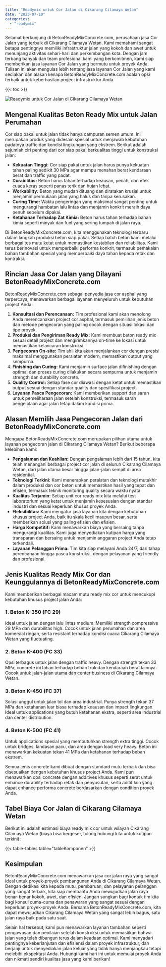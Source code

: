```yaml
---
title: "Readymix untuk Cor Jalan di Cikarang Cilamaya Wetan"
date: "2023-07-10"
categories: 
  - "readymix"
---
```


Selamat berkunjung di BetonReadyMixConcrete.com, perusahaan jasa Cor Jalan yang terbaik di Cikarang Cilamaya Wetan. Kami memahami sangat betapa pentingnya memiliki infrastruktur jalan yang kokoh dan awet untuk menunjang aktivitas sehari-hari dan perkembangan kota. Dengan jam terbang banyak dan team profesional kami yang berkomitmen, kami siap memberikan jasa layanan Cor Jalan yang bermutu untuk proyek Anda. Tulisan ini akan mengulas lebih tentang jasa layanan Cor Jalan yang kami sediakan dan alasan kenapa BetonReadyMixConcrete.com adalah opsi terbaik untuk keberhasilan project infrastruktur Anda.

{{< toc >}}

![Readymix untuk Cor Jalan di Cikarang Cilamaya Wetan](https://betoncor8.github.io/cor/harga-beton-readymix-concrete%20(21).png)

## Mengenal Kualitas Beton Ready Mix untuk Jalan Perumahan

Cor siap pakai untuk jalan tidak hanya campuran semen umum. Ini merupakan produk yang didesain spesial untuk menjawab kebutuhan padatnya traffic dan kondisi lingkungan yang ekstrem. Berikut adalah sejumlah ciri penting dari cor siap pakai berkualitas tinggi untuk konstruksi jalan:

- **Kekuatan Tinggi:** Cor siap pakai untuk jalan harus punya kekuatan tahan paling sedikit 30 MPa agar mampu menahan berat kendaraan berat dan traffic yang padat.
- **Durabilitas:** Beton harus tahan terhadap keausan, pecah, dan efek cuaca keras seperti panas terik dan hujan lebat.
- **Workability:** Beton yang mudah dituang dan diratakan krusial untuk menjamin permukaan jalan yang halus dan tanpa kerusakan.
- **Curing Time:** Waktu pengeringan yang maksimal sangat penting untuk mengurangi hambatan lalu lintas dan menjamin konkrit meraih daya penuh sebelum dipakai.
- **Ketahanan Terhadap Zat Kimia:** Beton harus tahan terhadap bahan kimia seperti minyak dan fuel yang sering tumpah di jalan raya.

Di BetonReadyMixConcrete.com, kita menggunakan teknologi terbaru dalam langkah produksi beton siap pakai. Setiap batch beton kami melalui berbagai tes mutu ketat untuk memastikan kestabilan dan reliabilitas. Kami terus berinovasi untuk memperbaiki performa konkrit, termasuk pemakaian bahan tambahan spesial yang memperbaiki daya tahan kepada retak dan kontraksi.

## Rincian Jasa Cor Jalan yang Dilayani BetonReadyMixConcrete.com

BetonReadyMixConcrete.com sebagai penyedia jasa cor asphal yang terpercaya, menawarkan berbagai layanan menyeluruh untuk kebutuhan project Anda:

1. **Konsultasi dan Perencanaan:** Tim profesional kami akan menolong Anda merencanakan project cor asphal, termasuk pemilihan jenis beton dan metode pengecoran yang paling cocok dengan situasi lokasi dan tipe proyek.
2. **Produksi dan Pengiriman Ready Mix:** Kami membuat beton ready mix sesuai detail project dan mengirimkannya on-time ke lokasi untuk memastikan kelancaran konstruksi.
3. **Pengecoran On-site:** Tim ahli kita akan menjalankan cor dengan presisi maksimal menggunakan peralatan modern, memastikan output yang sempurna.
4. **Finishing dan Curing:** Kami menjamin surface jalan difinishing dengan optimal dan proses curing dilakukan secara sempurna untuk menjamin strength dan durability concrete.
5. **Quality Control:** Setiap fase cor diawasi dengan ketat untuk memastikan output sesuai dengan standar quality dan spesifikasi project.
6. **Layanan Pasca Pengecoran:** Kami memberikan support dan saran untuk pemeliharaan jalan setelah konstruksi, termasuk saran pengelolaan agar jalan tetap dalam kondisi prima.

## Alasan Memilih Jasa Pengecoran Jalan dari BetonReadyMixConcrete.com

Mengapa BetonReadyMixConcrete.com merupakan pilihan utama untuk layanan pengecoran jalan di Cikarang Cilamaya Wetan? Berikut beberapa kelebihan kami:

- **Pengalaman dan Keahlian:** Dengan pengalaman lebih dari 15 tahun, kita telah menangani berbagai project cor jalan di seluruh Cikarang Cilamaya Wetan, dari jalan utama besar hingga jalan-jalan sempit di area residential.
- **Teknologi Terkini:** Kami menerapkan peralatan dan teknologi mutakhir dalam produksi dan cor beton untuk memastikan hasil yang tepat dan efisien, termasuk teknik monitoring quality secara waktu nyata.
- **Kualitas Terjamin:** Setiap unit cor ready mix kita melalui test laboratorium yang ketat untuk menjamin kesesuaian dengan standar industri dan sesuai keperluan khusus proyek Anda.
- **Fleksibilitas:** Kami mengatur jasa layanan kita dengan kebutuhan khusus project Anda, baik itu skala kecil maupun besar, serta memberikan solusi yang paling efisien dan efisien.
- **Harga Kompetitif:** Kami menawarkan biaya yang bersaing tanpa mengurangi kualitas. Kami juga menyediakan kutipan harga yang transparan dan bersaing untuk menjamin anggaran project Anda tetap terkendali.
- **Layanan Pelanggan Prima:** Tim kita siap melayani Anda 24/7, dari tahap perencanaan hingga pasca konstruksi, dengan pelayanan yang friendly dan profesional.

## Jenis Kualitas Ready Mix Cor dan Keunggulannya di BetonReadyMixConcrete.com

Kami memberikan berbagai macam mutu ready mix cor untuk mencukupi kebutuhan khusus project jalan Anda:

### 1\. Beton K-350 (FC 29)

Ideal untuk jalan dengan lalu lintas medium. Memiliki strength compressive 29 MPa dan durabilitas high. Cocok untuk jalan perumahan dan area komersial ringan, serta resistant terhadap kondisi cuaca Cikarang Cilamaya Wetan yang fluctuating.

### 2\. Beton K-400 (FC 33)

Opsi terbagus untuk jalan dengan traffic heavy. Dengan strength tekan 33 MPa, concrete ini tahan terhadap beban truk dan kendaraan berat lainnya. Cocok untuk jalan-jalan utama dan center business di Cikarang Cilamaya Wetan.

### 3\. Beton K-450 (FC 37)

Solusi unggul untuk jalan tol dan area industrial. Punya strength tekan 37 MPa dan ketahanan luar biasa terhadap keausan dan impact lingkungan. Ideal untuk applications yang butuh ketahanan ekstra, seperti area industrial dan center distribution.

### 4\. Beton K-500 (FC 41)

Untuk applications spesial yang membutuhkan strength extra tinggi. Cocok untuk bridges, landasan pacu, dan area dengan load very heavy. Beton ini menawarkan kekuatan tekan 41 MPa dan ketahanan terhadap beban ekstrem.

Semua jenis concrete kami dibuat dengan standard mutu terbaik dan bisa disesuaikan dengan kebutuhan khusus project Anda. Kami pun menawarkan opsi concrete dengan additives khusus seperti serat untuk enhance durability terhadap retak dan penyusutan, serta aditif lain yang dapat enhance performa concrete berdasarkan dengan condition proyek Anda.

## Tabel Biaya Cor Jalan di Cikarang Cilamaya Wetan

Berikut ini adalah estimasi biaya ready mix cor untuk wilayah Cikarang Cilamaya Wetan (biaya bisa bergeser, tolong hubungi kita untuk kutipan terkini):

{{< table-tables table="tableKomponen" >}}

## Kesimpulan

BetonReadyMixConcrete.com menawarkan jasa cor jalan raya yang sangat ideal untuk proyek-proyek pembangunan Anda di Cikarang Cilamaya Wetan. Dengan dedikasi kita kepada mutu, pembaruan, dan pelayanan pelanggan yang sangat terbaik, kita siap membantu Anda mewujudkan jalan raya benar-benar kokoh, awet, dan efisien. Jangan sungkan bagi kontak tim kita bagi konsul cuma-cuma dan penawaran yang sangat sesuai dengan keperluan proyek-proyek Anda. Bersama BetonReadyMixConcrete.com, kita dapat mewujudkan Cikarang Cilamaya Wetan yang sangat lebih bagus, satu jalan raya baik pada satu saat.

Selain hal tersebut, kami pun menawarkan layanan tambahan seperti pengawasan dan penilaian setelah konstruksi untuk memastikan bahwa jalan yang telah dibangun terus dalam keadaan optimal. Kami menyadari pentingnya keberlanjutan dan efisiensi dalam proyek infrastruktur, dan berjanji untuk menyediakan jalan keluar yang tidak hanya menjangkau tetapi melebihi ekspektasi Anda. Hubungi kami hari ini untuk memulai proyek Anda dan nikmati sendiri kualitas jasa yang kami berikan!
